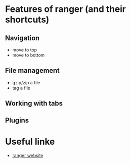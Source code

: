 # Features of ranger (and their shortcuts)

## Navigation
* move to top
* move to bottom

## File management
* gzip/zip a file
* tag a file

## Working with tabs

## Plugins


# Useful linke
 * [ranger website](https://ranger.github.io/)
